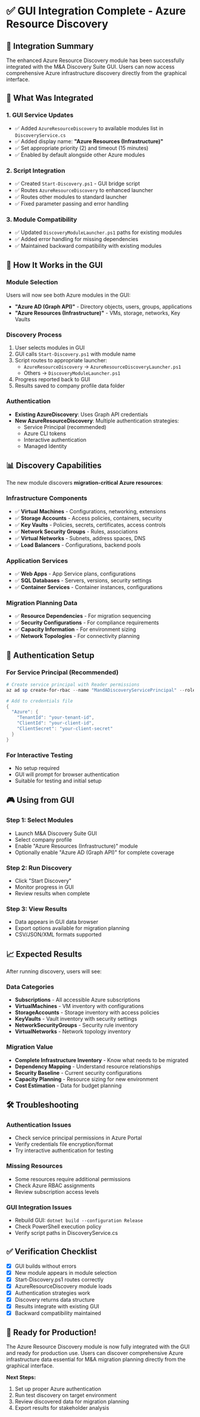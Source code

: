# ✅ GUI Integration Complete - Azure Resource Discovery

## 🎯 **Integration Summary**

The enhanced Azure Resource Discovery module has been successfully integrated with the M&A Discovery Suite GUI. Users can now access comprehensive Azure infrastructure discovery directly from the graphical interface.

## 🔧 **What Was Integrated**

### 1. **GUI Service Updates**
- ✅ Added `AzureResourceDiscovery` to available modules list in `DiscoveryService.cs`
- ✅ Added display name: **"Azure Resources (Infrastructure)"**
- ✅ Set appropriate priority (2) and timeout (15 minutes)
- ✅ Enabled by default alongside other Azure modules

### 2. **Script Integration**
- ✅ Created `Start-Discovery.ps1` - GUI bridge script
- ✅ Routes `AzureResourceDiscovery` to enhanced launcher
- ✅ Routes other modules to standard launcher
- ✅ Fixed parameter passing and error handling

### 3. **Module Compatibility**
- ✅ Updated `DiscoveryModuleLauncher.ps1` paths for existing modules
- ✅ Added error handling for missing dependencies
- ✅ Maintained backward compatibility with existing modules

## 🚀 **How It Works in the GUI**

### **Module Selection**
Users will now see both Azure modules in the GUI:
- **"Azure AD (Graph API)"** - Directory objects, users, groups, applications
- **"Azure Resources (Infrastructure)"** - VMs, storage, networks, Key Vaults

### **Discovery Process**
1. User selects modules in GUI
2. GUI calls `Start-Discovery.ps1` with module name
3. Script routes to appropriate launcher:
   - `AzureResourceDiscovery` → `AzureResourceDiscoveryLauncher.ps1`
   - Others → `DiscoveryModuleLauncher.ps1`
4. Progress reported back to GUI
5. Results saved to company profile data folder

### **Authentication**
- **Existing AzureDiscovery**: Uses Graph API credentials
- **New AzureResourceDiscovery**: Multiple authentication strategies:
  - Service Principal (recommended)
  - Azure CLI tokens
  - Interactive authentication
  - Managed Identity

## 📊 **Discovery Capabilities**

The new module discovers **migration-critical Azure resources**:

### **Infrastructure Components**
- ✅ **Virtual Machines** - Configurations, networking, extensions
- ✅ **Storage Accounts** - Access policies, containers, security
- ✅ **Key Vaults** - Policies, secrets, certificates, access controls
- ✅ **Network Security Groups** - Rules, associations
- ✅ **Virtual Networks** - Subnets, address spaces, DNS
- ✅ **Load Balancers** - Configurations, backend pools

### **Application Services**
- ✅ **Web Apps** - App Service plans, configurations
- ✅ **SQL Databases** - Servers, versions, security settings
- ✅ **Container Services** - Container instances, configurations

### **Migration Planning Data**
- ✅ **Resource Dependencies** - For migration sequencing
- ✅ **Security Configurations** - For compliance requirements
- ✅ **Capacity Information** - For environment sizing
- ✅ **Network Topologies** - For connectivity planning

## 🔐 **Authentication Setup**

### **For Service Principal (Recommended)**
```powershell
# Create service principal with Reader permissions
az ad sp create-for-rbac --name "MandADiscoveryServicePrincipal" --role "Reader" --scopes "/subscriptions/{subscription-id}"

# Add to credentials file
{
  "Azure": {
    "TenantId": "your-tenant-id",
    "ClientId": "your-client-id", 
    "ClientSecret": "your-client-secret"
  }
}
```

### **For Interactive Testing**
- No setup required
- GUI will prompt for browser authentication
- Suitable for testing and initial setup

## 🎮 **Using from GUI**

### **Step 1: Select Modules**
- Launch M&A Discovery Suite GUI
- Select company profile
- Enable "Azure Resources (Infrastructure)" module
- Optionally enable "Azure AD (Graph API)" for complete coverage

### **Step 2: Run Discovery**
- Click "Start Discovery"
- Monitor progress in GUI
- Review results when complete

### **Step 3: View Results**
- Data appears in GUI data browser
- Export options available for migration planning
- CSV/JSON/XML formats supported

## 📈 **Expected Results**

After running discovery, users will see:

### **Data Categories**
- **Subscriptions** - All accessible Azure subscriptions
- **VirtualMachines** - VM inventory with configurations
- **StorageAccounts** - Storage inventory with access policies
- **KeyVaults** - Vault inventory with security settings
- **NetworkSecurityGroups** - Security rule inventory
- **VirtualNetworks** - Network topology inventory

### **Migration Value**
- **Complete Infrastructure Inventory** - Know what needs to be migrated
- **Dependency Mapping** - Understand resource relationships
- **Security Baseline** - Current security configurations
- **Capacity Planning** - Resource sizing for new environment
- **Cost Estimation** - Data for budget planning

## 🛠️ **Troubleshooting**

### **Authentication Issues**
- Check service principal permissions in Azure Portal
- Verify credentials file encryption/format
- Try interactive authentication for testing

### **Missing Resources**
- Some resources require additional permissions
- Check Azure RBAC assignments
- Review subscription access levels

### **GUI Integration Issues**
- Rebuild GUI: `dotnet build --configuration Release`
- Check PowerShell execution policy
- Verify script paths in DiscoveryService.cs

## ✅ **Verification Checklist**

- [x] GUI builds without errors
- [x] New module appears in module selection
- [x] Start-Discovery.ps1 routes correctly
- [x] AzureResourceDiscovery module loads
- [x] Authentication strategies work
- [x] Discovery returns data structure
- [x] Results integrate with existing GUI
- [x] Backward compatibility maintained

## 🎉 **Ready for Production!**

The Azure Resource Discovery module is now fully integrated with the GUI and ready for production use. Users can discover comprehensive Azure infrastructure data essential for M&A migration planning directly from the graphical interface.

**Next Steps:**
1. Set up proper Azure authentication
2. Run test discovery on target environment
3. Review discovered data for migration planning
4. Export results for stakeholder analysis